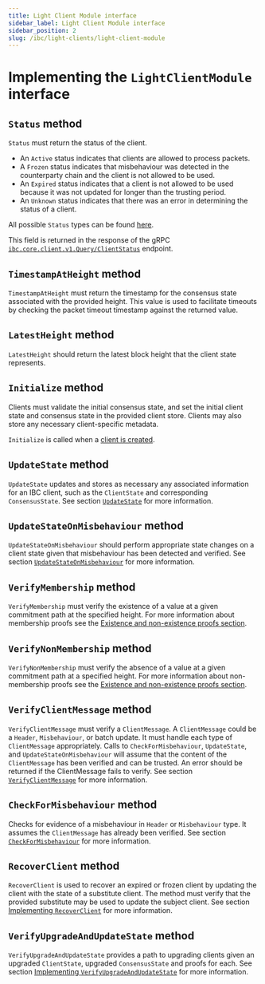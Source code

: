 ```yaml
---
title: Light Client Module interface
sidebar_label: Light Client Module interface
sidebar_position: 2
slug: /ibc/light-clients/light-client-module
---
```



# Implementing the `LightClientModule` interface

## `Status` method

`Status` must return the status of the client.

- An `Active` status indicates that clients are allowed to process packets.
- A `Frozen` status indicates that misbehaviour was detected in the counterparty chain and the client is not allowed to be used.
- An `Expired` status indicates that a client is not allowed to be used because it was not updated for longer than the trusting period.
- An `Unknown` status indicates that there was an error in determining the status of a client.

All possible `Status` types can be found [here](https://github.com/cosmos/ibc-go/blob/v7.0.0/modules/core/exported/client.go#L22-L32).

This field is returned in the response of the gRPC [`ibc.core.client.v1.Query/ClientStatus`](https://github.com/cosmos/ibc-go/blob/v7.0.0/modules/core/02-client/types/query.pb.go#L665) endpoint.

## `TimestampAtHeight` method

`TimestampAtHeight` must return the timestamp for the consensus state associated with the provided height.
This value is used to facilitate timeouts by checking the packet timeout timestamp against the returned value.

## `LatestHeight` method

`LatestHeight` should return the latest block height that the client state represents.

## `Initialize` method

Clients must validate the initial consensus state, and set the initial client state and consensus state in the provided client store.
Clients may also store any necessary client-specific metadata.

`Initialize` is called when a [client is created](https://github.com/cosmos/ibc-go/blob/v7.0.0/modules/core/02-client/keeper/client.go#L30).

## `UpdateState` method

`UpdateState` updates and stores as necessary any associated information for an IBC client, such as the `ClientState` and corresponding `ConsensusState`. See section [`UpdateState`](05-updates-and-misbehaviour.md#updatestate) for more information.

## `UpdateStateOnMisbehaviour` method

`UpdateStateOnMisbehaviour` should perform appropriate state changes on a client state given that misbehaviour has been detected and verified. See section [`UpdateStateOnMisbehaviour`](05-updates-and-misbehaviour.md#updatestateonmisbehaviour) for more information.

## `VerifyMembership` method

`VerifyMembership` must verify the existence of a value at a given commitment path at the specified height. For more information about membership proofs
see the [Existence and non-existence proofs section](07-proofs.md).

## `VerifyNonMembership` method

`VerifyNonMembership` must verify the absence of a value at a given commitment path at a specified height. For more information about non-membership proofs
see the [Existence and non-existence proofs section](07-proofs.md).

## `VerifyClientMessage` method

`VerifyClientMessage` must verify a `ClientMessage`. A `ClientMessage` could be a `Header`, `Misbehaviour`, or batch update.
It must handle each type of `ClientMessage` appropriately. Calls to `CheckForMisbehaviour`, `UpdateState`, and `UpdateStateOnMisbehaviour`
will assume that the content of the `ClientMessage` has been verified and can be trusted. An error should be returned
if the ClientMessage fails to verify. See section [`VerifyClientMessage`](05-updates-and-misbehaviour.md#verifyclientmessage) for more information.

## `CheckForMisbehaviour` method

Checks for evidence of a misbehaviour in `Header` or `Misbehaviour` type. It assumes the `ClientMessage`
has already been verified. See section [`CheckForMisbehaviour`](05-updates-and-misbehaviour.md#checkformisbehaviour) for more information.

## `RecoverClient` method

`RecoverClient` is used to recover an expired or frozen client by updating the client with the state of a substitute client. The method must verify that the provided substitute may be used to update the subject client. See section [Implementing `RecoverClient`](./08-proposals.md#implementing-recoverclient) for more information.

## `VerifyUpgradeAndUpdateState` method

`VerifyUpgradeAndUpdateState` provides a path to upgrading clients given an upgraded `ClientState`, upgraded `ConsensusState` and proofs for each. See section [Implementing `VerifyUpgradeAndUpdateState`](./06-upgrades.md#implementing-verifyupgradeandupdatestate) for more information.

